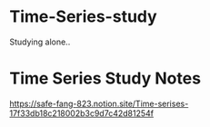# Time-Series-study
Studying alone..


# Time Series Study Notes
https://safe-fang-823.notion.site/Time-serises-17f33db18c218002b3c9d7c42d81254f
